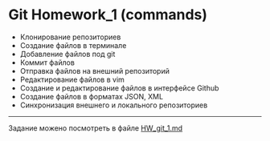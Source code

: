 # Git Homework_1 (commands)

- Клонирование репозиториев
- Создание файлов в терминале
- Добавление файлов под git
- Коммит файлов
- Отправка файлов на внешний репозиторий
- Редактирование файлов в vim
- Создание и редактирование файлов в интерфейсе Github
- Создание файлов в форматах JSON, XML
- Синхронизация внешнего и локального репозиториев

--- 
Задание можено посмотреть в файле [HW_git_1.md](https://github.com/GalinaMochanova/Git/blob/main/HW_git_1.md)
